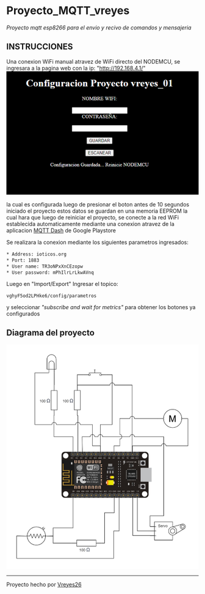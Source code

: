 # Proyecto_MQTT_vreyes
_Proyecto mqtt esp8266 para el envio y recivo de comandos y mensajeria_

## INSTRUCCIONES 
Una conexion WiFi manual atravez de WiFi directo del NODEMCU, se ingresara a la pagina web con la ip: "http://192.168.4.1/" 
![Imagen de ejemplo de pagina](pagina.png)

la cual es configurada luego de presionar el boton antes de 10 segundos iniciado el proyecto estos datos se guardan en una memoria EEPROM la cual hara que luego de reiniciar el proyecto, se conecte a la red WiFi establecida automaticamente
mediante una conexion atravez de la aplicacion [MQTT Dash](https://play.google.com/store/apps/details?id=net.routix.mqttdash&hl=es_419&gl=US) de Google Playstore

Se realizara la conexion mediante los siguientes parametros ingresados:

```
* Address: ioticos.org
* Port: 1883
* User name: TR3oNPxXnCEzopw
* User password: mPhIlrLrLkwAVnq
```

Luego en "Import/Export" Ingresar el topico:
```
vghyF5od2LPHke6/config/parametros
```

y seleccionar *"subscribe and wait for metrics"* para obtener los botones ya configurados

## Diagrama del proyecto
![imagen diagrama proyecto](diagrama_proyecto.jpg)

---
Proyecto hecho por [Vreyes26](https://github.com/Vreyes26/Proyecto_MQTT_vreyes)
